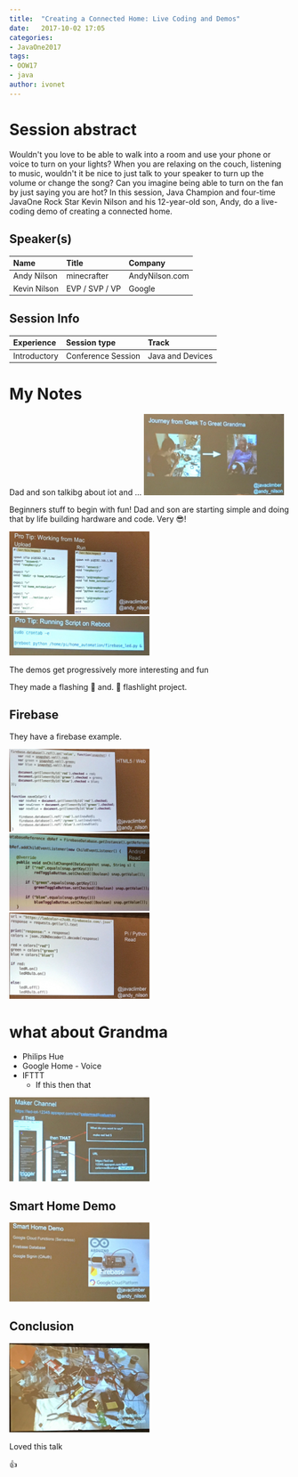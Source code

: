```yaml
---
title:  "Creating a Connected Home: Live Coding and Demos"
date:   2017-10-02 17:05
categories:
- JavaOne2017
tags:
- OOW17
- java
author: ivonet
---
```



# Session abstract

Wouldn't you love to be able to walk into a room and use your phone or voice to turn on your lights? When you are relaxing on the couch, listening to music, wouldn't it be nice to just talk to your speaker to turn up the volume or change the song? Can you imagine being able to turn on the fan by just saying you are hot? In this session, Java Champion and four-time JavaOne Rock Star Kevin Nilson and his 12-year-old son, Andy, do a live-coding demo of creating a connected home.
<!--more-->
## Speaker(s)

|Name|Title|Company|
|:---|:---|:---|
|Andy Nilson|minecrafter|AndyNilson.com|
|Kevin Nilson|EVP / SVP / VP|Google|


## Session Info

| Experience | Session type | Track  |
|:-----------|:-------------|:-------|
| Introductory | Conference Session | Java and Devices |

# My Notes

Dad and son talkibg about iot and ...
<img src="/assets/images/blog/CON2991__creating-a-connected-home-live-coding-and-demos.jpg" style="width:50%;height:50%;"/>

Beginners stuff to begin with fun! Dad and son are starting simple and doing that by life building hardware and code. Very 😎!

<img src="/assets/images/blog/CON2991__creating-a-connected-home-live-coding-and-demos_1.jpg" style="width:50%;height:50%;"/>

<img src="/assets/images/blog/CON2991__creating-a-connected-home-live-coding-and-demos_2.jpg" style="width:50%;height:50%;"/>

The demos get progressively more interesting and fun

They made a flashing  🎃 and. 👻 flashlight project. 

## Firebase 

They have a firebase example.

<img src="/assets/images/blog/CON2991__creating-a-connected-home-live-coding-and-demos_3.jpg" style="width:50%;height:50%;"/>
<img src="/assets/images/blog/CON2991__creating-a-connected-home-live-coding-and-demos_4.jpg" style="width:50%;height:50%;"/>
<img src="/assets/images/blog/CON2991__creating-a-connected-home-live-coding-and-demos_5.jpg" style="width:50%;height:50%;"/>

# what about Grandma

* Philips Hue
* Google Home - Voice
* IFTTT
	* If this then that
<img src="/assets/images/blog/CON2991__creating-a-connected-home-live-coding-and-demos_6.jpg" style="width:50%;height:50%;"/>

## Smart Home Demo

<img src="/assets/images/blog/CON2991__creating-a-connected-home-live-coding-and-demos_8.jpg" style="width:50%;height:50%;"/>


## Conclusion 

<img src="/assets/images/blog/CON2991__creating-a-connected-home-live-coding-and-demos_7.jpg" style="width:50%;height:50%;"/>

Loved this talk

👍
        
